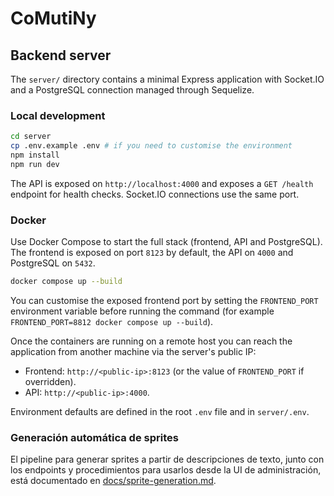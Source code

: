 # CoMutiNy

## Backend server

The `server/` directory contains a minimal Express application with Socket.IO and a PostgreSQL connection managed through Sequelize.

### Local development

```bash
cd server
cp .env.example .env # if you need to customise the environment
npm install
npm run dev
```

The API is exposed on `http://localhost:4000` and exposes a `GET /health` endpoint for health checks. Socket.IO connections use the same port.

### Docker

Use Docker Compose to start the full stack (frontend, API and PostgreSQL). The frontend is exposed on port `8123` by default, the API on `4000` and PostgreSQL on `5432`.

```bash
docker compose up --build
```

You can customise the exposed frontend port by setting the `FRONTEND_PORT` environment variable before running the command (for example `FRONTEND_PORT=8812 docker compose up --build`).

Once the containers are running on a remote host you can reach the application from another machine via the server's public IP:

* Frontend: `http://<public-ip>:8123` (or the value of `FRONTEND_PORT` if overridden).
* API: `http://<public-ip>:4000`.

Environment defaults are defined in the root `.env` file and in `server/.env`.

### Generación automática de sprites

El pipeline para generar sprites a partir de descripciones de texto, junto con los endpoints y procedimientos para usarlos desde la UI de administración, está documentado en [docs/sprite-generation.md](docs/sprite-generation.md).
